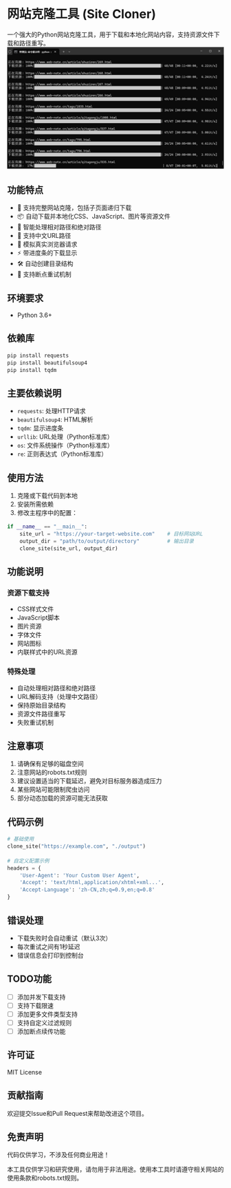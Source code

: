 # 网站克隆工具 (Site Cloner)

一个强大的Python网站克隆工具，用于下载和本地化网站内容，支持资源文件下载和路径重写。
![Image text](https://github.com/webskying/ClonerWebSites/blob/main/clonerwebsite.gif)
## 功能特点

- 🚀 支持完整网站克隆，包括子页面递归下载
- 📦 自动下载并本地化CSS、JavaScript、图片等资源文件
- 🔄 智能处理相对路径和绝对路径
- 🎯 支持中文URL路径
- 📱 模拟真实浏览器请求
- ⚡ 带进度条的下载显示
- 🛠 自动创建目录结构
- 💪 支持断点重试机制

## 环境要求

- Python 3.6+

## 依赖库

```bash
pip install requests
pip install beautifulsoup4
pip install tqdm
```

## 主要依赖说明

- `requests`: 处理HTTP请求
- `beautifulsoup4`: HTML解析
- `tqdm`: 显示进度条
- `urllib`: URL处理（Python标准库）
- `os`: 文件系统操作（Python标准库）
- `re`: 正则表达式（Python标准库）

## 使用方法

1. 克隆或下载代码到本地
2. 安装所需依赖
3. 修改主程序中的配置：

```python
if __name__ == "__main__":
    site_url = "https://your-target-website.com"    # 目标网站URL
    output_dir = "path/to/output/directory"         # 输出目录
    clone_site(site_url, output_dir)
```

## 功能说明

### 资源下载支持
- CSS样式文件
- JavaScript脚本
- 图片资源
- 字体文件
- 网站图标
- 内联样式中的URL资源

### 特殊处理
- 自动处理相对路径和绝对路径
- URL解码支持（处理中文路径）
- 保持原始目录结构
- 资源文件路径重写
- 失败重试机制

## 注意事项

1. 请确保有足够的磁盘空间
2. 注意网站的robots.txt规则
3. 建议设置适当的下载延迟，避免对目标服务器造成压力
4. 某些网站可能限制爬虫访问
5. 部分动态加载的资源可能无法获取

## 代码示例

```python
# 基础使用
clone_site("https://example.com", "./output")

# 自定义配置示例
headers = {
    'User-Agent': 'Your Custom User Agent',
    'Accept': 'text/html,application/xhtml+xml...',
    'Accept-Language': 'zh-CN,zh;q=0.9,en;q=0.8'
}
```

## 错误处理

- 下载失败时会自动重试（默认3次）
- 每次重试之间有1秒延迟
- 错误信息会打印到控制台

## TODO功能

- [ ] 添加并发下载支持
- [ ] 支持下载限速
- [ ] 添加更多文件类型支持
- [ ] 支持自定义过滤规则
- [ ] 添加断点续传功能

## 许可证

MIT License

## 贡献指南

欢迎提交Issue和Pull Request来帮助改进这个项目。

## 免责声明
代码仅供学习，不涉及任何商业用途！

本工具仅供学习和研究使用，请勿用于非法用途。使用本工具时请遵守相关网站的使用条款和robots.txt规则。
